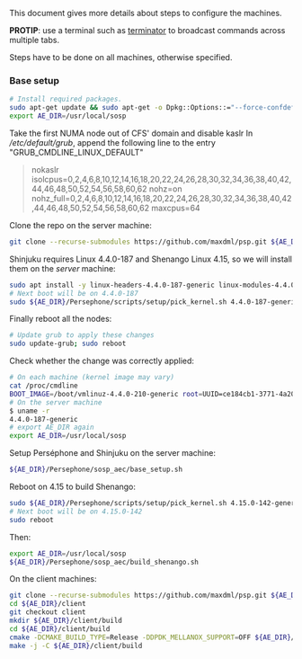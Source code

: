 This document gives more details about steps to configure the machines.

**PROTIP**: use a terminal such as [terminator](https://terminator-gtk3.readthedocs.io/en/latest/) to broadcast commands across multiple tabs.

Steps have to be done on all machines, otherwise specified.

### Base setup
```bash
# Install required packages.
sudo apt-get update && sudo apt-get -o Dpkg::Options::="--force-confdef" -o Dpkg::Options::="--force-confold" upgrade -y; sudo apt install -y cmake libaio-dev libcunit1-dev libjemalloc-dev libmnl-dev libnl-3-dev libnl-route-3-dev libboost-program-options-dev libboost-system-dev libboost-chrono-dev libboost-context-dev libnuma-dev libyaml-cpp-dev liblz4-dev libgflags-dev libsnappy-dev numactl msr-tools htop libconfig-dev software-properties-common; sudo add-apt-repository -y ppa:ubuntu-toolchain-r/test; sudo apt update; sudo apt install -y gcc-7 g++-7; sudo update-alternatives --install /usr/bin/gcc gcc /usr/bin/gcc-7 60 --slave /usr/bin/g++ g++ /usr/bin/g++-7
export AE_DIR=/usr/local/sosp
```
Take the first NUMA node out of CFS' domain and disable kaslr
In _/etc/default/grub_, append the following line to the entry "GRUB_CMDLINE_LINUX_DEFAULT"
> nokaslr isolcpus=0,2,4,6,8,10,12,14,16,18,20,22,24,26,28,30,32,34,36,38,40,42,44,46,48,50,52,54,56,58,60,62 nohz=on nohz_full=0,2,4,6,8,10,12,14,16,18,20,22,24,26,28,30,32,34,36,38,40,42,44,46,48,50,52,54,56,58,60,62 maxcpus=64

Clone the repo on the server machine:
```bash
git clone --recurse-submodules https://github.com/maxdml/psp.git ${AE_DIR}/Persephone
```

Shinjuku requires Linux 4.4.0-187 and Shenango Linux 4.15, so we will install them on the *server* machine:
```bash
sudo apt install -y linux-headers-4.4.0-187-generic linux-modules-4.4.0-187-generic linux-image-4.4.0-187-generic linux-headers-4.15.0-142-generic linux-modules-4.15.0-142-generic linux-image-4.15.0-142-generic
# Next boot will be on 4.4.0-187
sudo ${AE_DIR}/Persephone/scripts/setup/pick_kernel.sh 4.4.0-187-generic
```

Finally reboot all the nodes:
```bash
# Update grub to apply these changes
sudo update-grub; sudo reboot
```

Check whether the change was correctly applied:
```bash
# On each machine (kernel image may vary)
cat /proc/cmdline
BOOT_IMAGE=/boot/vmlinuz-4.4.0-210-generic root=UUID=ce184cb1-3771-4a20-b6cd-8e9a4649a561 ro console=ttyS0,115200 nokaslr isolcpus=0,2,4,6,8,10,12,14,16,18,20,22,24,26,28,30,32,34,36,38,40,42,44,46,48,50,52,54,56,58,60,62 nohz=on nohz_full=0,2,4,6,8,10,$
# On the server machine
$ uname -r
4.4.0-187-generic
# export AE_DIR again
export AE_DIR=/usr/local/sosp
```

Setup Perséphone and Shinjuku on the server machine:
```bash
${AE_DIR}/Persephone/sosp_aec/base_setup.sh
```

Reboot on 4.15 to build Shenango:
```bash
sudo ${AE_DIR}/Persephone/scripts/setup/pick_kernel.sh 4.15.0-142-generic
# Next boot will be on 4.15.0-142
sudo reboot
```
Then:
```bash
export AE_DIR=/usr/local/sosp
${AE_DIR}/Persephone/sosp_aec/build_shenango.sh
```

On the client machines:
```bash
git clone --recurse-submodules https://github.com/maxdml/psp.git ${AE_DIR}/client
cd ${AE_DIR}/client
git checkout client
mkdir ${AE_DIR}/client/build
cd ${AE_DIR}/client/build
cmake -DCMAKE_BUILD_TYPE=Release -DDPDK_MELLANOX_SUPPORT=OFF ${AE_DIR}/client
make -j -C ${AE_DIR}/client/build
```
